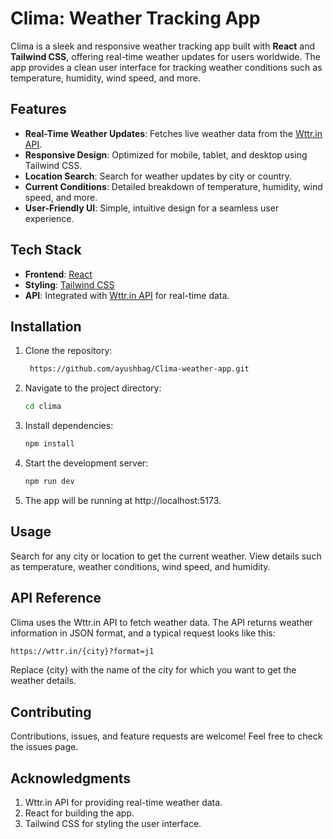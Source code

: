 # Clima: Weather Tracking App

Clima is a sleek and responsive weather tracking app built with **React** and **Tailwind CSS**, offering real-time weather updates for users worldwide. The app provides a clean user interface for tracking weather conditions such as temperature, humidity, wind speed, and more.

## Features

- **Real-Time Weather Updates**: Fetches live weather data from the [Wttr.in API](https://wttr.in).
- **Responsive Design**: Optimized for mobile, tablet, and desktop using Tailwind CSS.
- **Location Search**: Search for weather updates by city or country.
- **Current Conditions**: Detailed breakdown of temperature, humidity, wind speed, and more.
- **User-Friendly UI**: Simple, intuitive design for a seamless user experience.

## Tech Stack

- **Frontend**: [React](https://reactjs.org/)
- **Styling**: [Tailwind CSS](https://tailwindcss.com/)
- **API**: Integrated with [Wttr.in API](https://wttr.in/{city}?format=j1) for real-time data.


## Installation

1. Clone the repository:
   ```bash
    https://github.com/ayushbag/Clima-weather-app.git
2. Navigate to the project directory:
    ```bash
    cd clima
3. Install dependencies:
    ```bash
    npm install
4. Start the development server:
    ```bash
    npm run dev
5. The app will be running at http://localhost:5173.

## Usage
Search for any city or location to get the current weather.
View details such as temperature, weather conditions, wind speed, and humidity.
## API Reference
Clima uses the Wttr.in API to fetch weather data. The API returns weather information in JSON format, and a typical request looks like this:

```bash
https://wttr.in/{city}?format=j1
```
Replace {city} with the name of the city for which you want to get the weather details.

## Contributing
Contributions, issues, and feature requests are welcome! Feel free to check the issues page.

## Acknowledgments
1. Wttr.in API for providing real-time weather data.
2. React for building the app.
3. Tailwind CSS for styling the user interface.